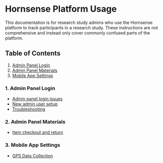 # Hornsense Platform Usage 
This documentation is for research study admins who use the Hornsense platform
to track participants in a research study. These instructions are not comprehensive
and instead only cover commonly confused parts of the platform.

## Table of Contents
1. [Admin Panel Login](#login)
2. [Admin Panel Materials](#materials)
3. [Mobile App Settings](#3-mobile-app)

### 1. Admin Panel Login
- [Admin panel login issues](login/admin-panel-login-trouble.md)
- [New admin user setup](login/new-admin-panel-user-setup.md)
- [Troubleshooting](login/troubleshooting.md)

### 2. Admin Panel Materials
- [Item checkout and return](study-materials/item-checkout_and_return.md)

### 3. Mobile App Settings
- [GPS Data Collection](#GPS-Data-Collection)
